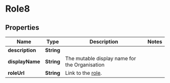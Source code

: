 

# Role8


## Properties

| Name | Type | Description | Notes |
|------------ | ------------- | ------------- | -------------|
|**description** | **String** |  |  |
|**displayName** | **String** | The mutable display name for the Organisation |  |
|**roleUrl** | **String** | Link to the [role](http://docs.griffin.com). |  |




